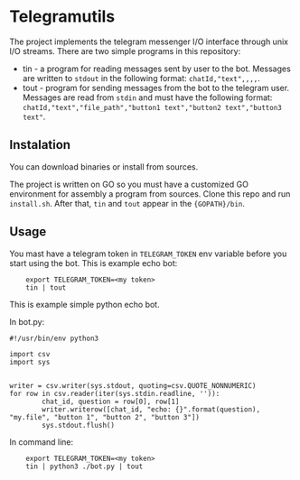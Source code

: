 # Telegramutils

The project implements the telegram messenger I/O interface through unix I/O streams. There are two simple programs in this repository: 

- tin - a program for reading messages sent by user to the bot. Messages are written to `stdout` in the following format: `chatId,"text",,,,`.
- tout - program for sending messages from the bot to the telegram user. Messages are read from `stdin` and must have the following format: `chatId,"text","file_path","button1 text","button2 text","button3 text"`. 

## Instalation

You can download binaries or install from sources.

The project is written on GO so you must have a customized GO environment for assembly a program from sources. Clone this repo and run `install.sh`. After that, `tin` and `tout` appear in the `{GOPATH}/bin`.

## Usage

You mast have a telegram token in `TELEGRAM_TOKEN` env variable before you start using the bot. This is example echo bot:

```
	export TELEGRAM_TOKEN=<my token> 
	tin | tout
```

This is example simple python echo bot.

In bot.py:

```
#!/usr/bin/env python3

import csv
import sys


writer = csv.writer(sys.stdout, quoting=csv.QUOTE_NONNUMERIC)
for row in csv.reader(iter(sys.stdin.readline, '')):
        chat_id, question = row[0], row[1]
        writer.writerow([chat_id, "echo: {}".format(question), "my.file", "button 1", "button 2", "button 3"])
        sys.stdout.flush()                     
```

In command line:
```
	export TELEGRAM_TOKEN=<my token>
	tin | python3 ./bot.py | tout
```
	

